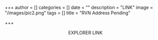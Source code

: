 +++
author = []
categories = []
date = ""
description = "LINK"
image = "/images/pic2.png"
tags = []
title = "RVN Address Pending"

+++
<center>

EXPLORER LINK

</center>